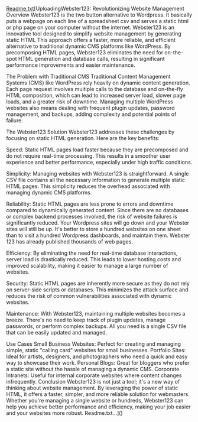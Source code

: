 [Readme.txt](https://github.com/jacksdm/Webster123/files/15345271/Readme.txt)[UploadingWebster123: Revolutionizing Website Management
Overview
Webster123 is the two button alternative to Wordpress. It basically puts a webpage on each line of a spreadsheet csv and serves a static html or php page on your computer without the internet. Webster123 is an innovative tool designed to simplify website management by generating static HTML  This approach offers a faster, more reliable, and efficient alternative to traditional dynamic CMS platforms like WordPress. By precomposing HTML pages, Webster123 eliminates the need for on-the-spot HTML generation and database calls, resulting in significant performance improvements and easier maintenance.

The Problem with Traditional CMS
Traditional Content Management Systems (CMS) like WordPress rely heavily on dynamic content generation. Each page request involves multiple calls to the database and on-the-fly HTML composition, which can lead to increased server load, slower page loads, and a greater risk of downtime. Managing multiple WordPress websites also means dealing with frequent plugin updates, password management, and backups, adding complexity and potential points of failure.

The Webster123 Solution
Webster123 addresses these challenges by focusing on static HTML generation. Here are the key benefits:

Speed: Static HTML pages load faster because they are precomposed and do not require real-time processing. This results in a smoother user experience and better performance, especially under high traffic conditions.

Simplicity: Managing websites with Webster123 is straightforward. A single CSV file contains all the necessary information to generate multiple static HTML pages. This simplicity reduces the overhead associated with managing dynamic CMS platforms.

Reliability: Static HTML pages are less prone to errors and downtime compared to dynamically generated content. Since there are no databases or complex backend processes involved, the risk of website failures is significantly reduced. Your Wordpress sites will go down and your Webster sites will still be up. It's better to store a hundred websites on one sheet than to visit a hundred Wordpress dashboards, and maintain them. Webster 123 has already published thousands of web pages.

Efficiency: By eliminating the need for real-time database interactions, server load is drastically reduced. This leads to lower hosting costs and improved scalability, making it easier to manage a large number of websites.

Security: Static HTML pages are inherently more secure as they do not rely on server-side scripts or databases. This minimizes the attack surface and reduces the risk of common vulnerabilities associated with dynamic websites.

Maintenance: With Webster123, maintaining multiple websites becomes a breeze. There's no need to keep track of plugin updates, manage passwords, or perform complex backups. All you need is a single CSV file that can be easily updated and managed.

Use Cases
Small Business Websites: Perfect for creating and managing simple, static "calling card" websites for small businesses.
Portfolio Sites: Ideal for artists, designers, and photographers who need a quick and easy way to showcase their work.
Personal Blogs: Great for bloggers who prefer a static site without the hassle of managing a dynamic CMS.
Corporate Intranets: Useful for internal corporate websites where content changes infrequently.
Conclusion
Webster123 is not just a tool; it's a new way of thinking about website management. By leveraging the power of static HTML, it offers a faster, simpler, and more reliable solution for webmasters. Whether you're managing a single website or hundreds, Webster123 can help you achieve better performance and efficiency, making your job easier and your websites more robust. Readme.txt…]()
